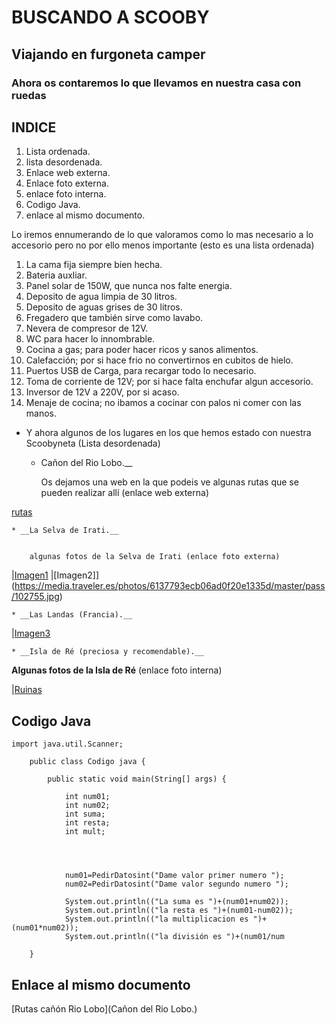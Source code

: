 # **BUSCANDO A SCOOBY**
## **Viajando en furgoneta camper**
### **Ahora os contaremos lo que llevamos en nuestra casa con ruedas**

## **INDICE**

1. Lista ordenada.
2. lista desordenada.
3. Enlace web externa.
4. Enlace foto externa.
5. enlace foto interna.
6. Codigo Java.
7. enlace al mismo documento.


Lo iremos ennumerando de lo que valoramos como lo mas necesario a lo accesorio
pero no por ello menos importante (esto es una lista ordenada)

1. La cama fija siempre bien hecha.
2. Bateria auxliar.
3. Panel solar de 150W, que nunca nos falte energia.
4. Deposito de agua limpia de 30 litros.
5. Deposito de aguas grises de 30 litros.
6. Fregadero que también sirve como lavabo.
7. Nevera de compresor de 12V.
8. WC para hacer lo innombrable.
9. Cocina a gas; para poder hacer ricos y sanos alimentos.
10. Calefacción; por si hace frio no convertirnos en cubitos de hielo.
11. Puertos USB de Carga, para recargar todo lo necesario.
12. Toma de corriente de 12V; por si hace falta enchufar algun accesorio.
13. Inversor de 12V a 220V, por si acaso.
14. Menaje de cocina; no ibamos a cocinar con palos ni comer con las manos.

* Y ahora algunos de los lugares en los que hemos estado con nuestra Scoobyneta (Lista desordenada)

    * Cañon del Rio Lobo.__

        Os dejamos una web en la que podeis ve algunas rutas que se pueden realizar allí (enlace web externa)

[rutas](https://www.xn--caondelriolobos-zqb.com/rutas-senderismo.html)


    * __La Selva de Irati.__


        algunas fotos de la Selva de Irati (enlace foto externa)

|[Imagen1](https://selvadeirati.es/wp-content/uploads/2021/04/alrededores-gorbeia.jpg) 
|[Imagen2]](https://media.traveler.es/photos/6137793ecb06ad0f20e1335d/master/pass/102755.jpg)


    * __Las Landas (Francia).__


|[Imagen3](https://www.landas-vacaciones.com/wp-content/uploads/sites/4/2019/02/littoral-vue-aerienne-drone-asebastien_chebassier.jpg) 



    * __Isla de Ré (preciosa y recomendable).__

__Algunas fotos de la Isla de Ré__ (enlace foto interna)

|[Ruinas](C:\Users\Minguitox\Desktop\repositoriosED\ENTORNOS-ACT-4.1)

## __**Codigo Java**__

    import java.util.Scanner;

        public class Codigo java {

	        public static void main(String[] args) {

                int num01;
                int num02;
                int suma;
                int resta;
                int mult;




                num01=PedirDatosint("Dame valor primer numero ");
                num02=PedirDatosint("Dame valor segundo numero ");

                System.out.println(("La suma es ")+(num01+num02));
                System.out.println(("la resta es ")+(num01-num02));
                System.out.println(("la multiplicacion es ")+(num01*num02));
                System.out.println(("la división es ")+(num01/num

        }

## **Enlace al mismo documento**

[Rutas cañón Rio Lobo](Cañon del Rio Lobo.)





